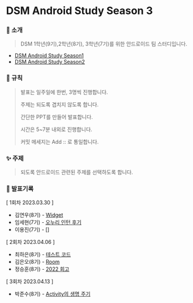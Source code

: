 # DSM Android Study Season 3

### 🤖 소개

> DSM 1학년(9기),2학년(8기), 3학년(7기)를 위한 안드로이드 팀 스터디입니다.

* [DSM Android Study Season1](https://github.com/DSM-Android-Study/DSM-Android-Study)
* [DSM Android Study Season2](https://github.com/DSM-Android-Study/DSM-Android-Study-Season-2)


### 📘 규칙

> 발표는 일주일에 한번, 3명씩 진행합니다.
>
> 주제는 되도록 겹치지 않도록 합니다.
>
> 간단한 PPT를 만들어 발표합니다.
>
> 시간은 5~7분 내외로 진행합니다.
>
> 커밋 메세지는 Add :: 로 통일합니다.
>
### ✨ 주제

> 되도록 안드로이드 관련된 주제를 선택하도록 합니다.
### 📖 발표기록

[ 1회차 2023.03.30 ]

* 김연우(8기) - [Widget](https://github.com/DSM-Android-Study/DSM-Android-Study-Season-3/tree/main/2023.03.30/%EA%B9%80%EC%97%B0%EC%9A%B0)
* 임세현(7기) - [오누리 인턴 후기](https://github.com/DSM-Android-Study/DSM-Android-Study-Season-3/tree/main/2023.03.30/%EC%9E%84%EC%84%B8%ED%98%84)
* 이용진(7기) - []

[ 2회차 2023.04.06 ]

* 최하은(8기) - [테스트 코드](https://github.com/DSM-Android-Study/DSM-Android-Study-Season-3/tree/main/2023.04.06/%EC%B5%9C%ED%95%98%EC%9D%80)
* 김은오(8기) - [Room](https://github.com/DSM-Android-Study/DSM-Android-Study-Season-3/tree/main/2023.04.06/%EA%B9%80%EC%9D%80%EC%98%A4)
* 정승훈(8기) - [2022 회고](https://github.com/DSM-Android-Study/DSM-Android-Study-Season-3/tree/main/2023.04.06/%EC%A0%95%EC%8A%B9%ED%9B%88)

[ 3회차 2023.04.13 ]

* 박준수(8기) - [Activity의 생명 주기](https://github.com/DSM-Android-Study/DSM-Android-Study-Season-3/blob/main/2023.04.13/Activity(%EB%B0%95%EC%A4%80%EC%88%98).md)
